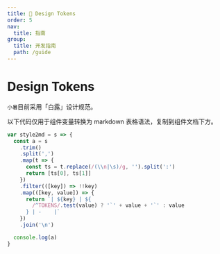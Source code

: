 ```yaml
---
title: 🎨 Design Tokens
order: 5
nav:
  title: 指南
group:
  title: 开发指南
  path: /guide
---
```


# Design Tokens

`小暑`目前采用「白露」设计规范。

<code inline src="./code/design-tokens-vars.tsx"></code>

<Alert>以下代码仅用于组件变量转换为 markdown 表格语法，复制到组件文档下方。</Alert>

```js | pure
var style2md = s => {
  const a = s
    .trim()
    .split(',')
    .map(t => {
      const ts = t.replace(/(\\n|\s)/g, '').split(':')
      return [ts[0], ts[1]]
    })
    .filter(([key]) => !!key)
    .map(([key, value]) => {
      return `| ${key} | ${
        /^TOKENS/.test(value) ? '`' + value + '`' : value
      } | -    |`
    })
    .join('\n')

  console.log(a)
}
```
